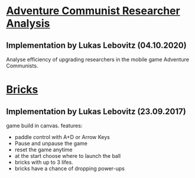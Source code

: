 # [Adventure Communist Researcher Analysis](https://lukaslebo.github.io/AdventureCommunistAnalysis)

## Implementation by Lukas Lebovitz (04.10.2020)

Analyse efficiency of upgrading researchers in the mobile game Adventure Communists.


# [Bricks](https://lukaslebo.github.io/Bricks)

## Implementation by Lukas Lebovitz (23.09.2017)

game build in canvas. features: 

- paddle control with A+D or Arrow Keys
- Pause and unpause the game
- reset the game anytime
- at the start choose where to launch the ball
- bricks with up to 3 lifes. 
- bricks have a chance of dropping power-ups
